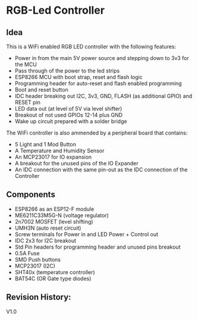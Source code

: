 # RGB-Led Controller

## Idea

This is a WiFi enabled RGB LED controller with the following features:

- Power in from the main 5V power source and stepping down to 3v3 for the MCU
- Pass through of the power to the led strips
- ESP8266 MCU with boot strap, reset and flash logic
- Programming header for auto-reset and flash enabled programming
- Boot and reset button
- IDC header breaking out I2C, 3v3, GND, FLASH (as additional GPIO) and RESET pin
- LED data out (at level of 5V via level shifter)
- Breakout of not used GPIOs 12-14 plus GND
- Wake up circuit prepared with a solder bridge

The WiFi controller is also ammended by a peripheral board that contains:

- 5 Light and 1 Mod Button
- A Temperature and Humidity Sensor
- An MCP23017 for IO expansion
- A breakout for the unused pins of the IO Expander
- An IDC connection with the same pin-out as the IDC connection of the Controller

## Components

- ESP8266 as an ESP12-F module
- ME6211C33M5G-N (voltage regulator)
- 2n7002 MOSFET (level shifting)
- UMH3N (auto reset circuit)
- Screw terminals for Power in and LED Power + Control out
- IDC 2x3 for I2C breakout
- Std Pin headers for programming header and unused pins breakout
- 0.5A Fuse
- SMD Push buttons
- MCP23017 (I2C)
- SHT40x (temperature controller)
- BAT54C (OR Gate type diodes)

## Revision History:

V1.0 